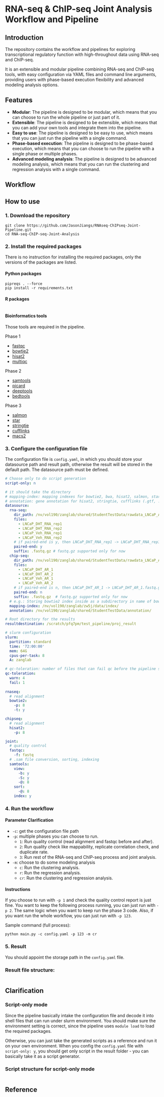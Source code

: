 # RNA-seq & ChIP-seq Joint Analysis Workflow and Pipeline

## Introduction
The repository contains the workflow and pipelines for exploring transcriptional regulatory
function with high-throughout data using RNA-seq and ChIP-seq.

It is an extensible and modular pipeline combining RNA-seq and ChIP-seq tools, with easy configuration via YAML files and command line arguments, providing users with phase-based execution flexibility and advanced modeling analysis options.

## Features
- **Modular**: The pipeline is designed to be modular, which means that you can choose to run the whole pipeline or just part of it.
- **Extensible**: The pipeline is designed to be extensible, which means that you can add your own tools and integrate them into the pipeline.
- **Easy to use**: The pipeline is designed to be easy to use, which means that you can just run the pipeline with a single command.
- **Phase-based execution**: The pipeline is designed to be phase-based execution, which means that you can choose to run the pipeline with a single phase or multiple phases.
- **Advanced modeling analysis**: The pipeline is designed to be advanced modeling analysis, which means that you can run the clustering and regression analysis with a single command.

## Workflow


## How to use
### 1. Download the repository
```
git clone https://github.com/JasonJiangs/RNAseq-ChIPseq-Joint-Pipeline.git
cd RNA-seq-ChIP-seq-Joint-Analysis
```

### 2. Install the required packages
There is no instruction for installing the required packages, only the versions of the packages are listed.
#### Python packages
```
pipreqs . --force
pip install -r requirements.txt
``` 
#### R packages
```
```
#### Bioinformatics tools
Those tools are required in the pipeline.

Phase 1
- [fastqc](https://www.bioinformatics.babraham.ac.uk/projects/fastqc/)
- [bowtie2](http://bowtie-bio.sourceforge.net/bowtie2/index.shtml)
- [hisat2](http://daehwankimlab.github.io/hisat2/)
- [multiqc](https://multiqc.info/)

Phase 2
- [samtools](http://www.htslib.org/)
- [picard](https://broadinstitute.github.io/picard/)
- [deeptools](https://deeptools.readthedocs.io/en/develop/)
- [bedtools](https://bedtools.readthedocs.io/en/latest/)

Phase 3
- [salmon](https://salmon.readthedocs.io/en/latest/)
- [star]()
- [stringtie](https://ccb.jhu.edu/software/stringtie/)
- [cufflinks](http://cole-trapnell-lab.github.io/cufflinks/)
- [macs2]()


### 3. Configure the configuration file
The configuration file is `config.yaml`, in which you should store your datasource path and result path, 
otherwise the result will be stored in the default path. The datasource path must be defined.
```yaml
# Choose only to do script generation
script-only: n

# it should take the directory
# mapping-index: mapping indexes for bowtie2, bwa, hisat2, salmon, star
# annotation: gene annotation for hisat2, stringtie, cufflinks (.gtf, .gff, and .bed)
datasource:
  rna-seq:
    dir_path: /nv/vol190/zanglab/shared/StudentTestData/rawdata_LNCaP_AR/
    files:
      - LNCaP_DHT_RNA_rep1
      - LNCaP_DHT_RNA_rep2
      - LNCaP_Veh_RNA_rep1
      - LNCaP_Veh_RNA_rep2
    # if paired-end is y, then LNCaP_DHT_RNA_rep1 -> LNCaP_DHT_RNA_rep1_1.fastq.gz, LNCaP_DHT_RNA_rep1_2.fastq.gz
    paired-end: y
    suffix: .fastq.gz # fastq.gz supported only for now
  chip-seq:
    dir_path: /nv/vol190/zanglab/shared/StudentTestData/rawdata_LNCaP_AR/
    files:
      - LNCaP_DHT_AR_1
      - LNCaP_DHT_AR_2
      - LNCaP_Veh_AR_1
      - LNCaP_Veh_AR_2
    # if paired-end is n, then LNCaP_DHT_AR_1 -> LNCaP_DHT_AR_1.fastq.gz
    paired-end: n
    suffix: .fastq.gz  # fastq.gz supported only for now
  # e.g.: Storing bowtie2 index inside as a subdirectory in name of bowtie2_index.
  mapping-index: /nv/vol190/zanglab/zw5j/data/index/
  annotation: /nv/vol190/zanglab/shared/StudentTestData/annotation/

# Root directory for the results
resultdestination: /scratch/pfq7pm/test_pipeline/proj_result

# slurm configuration
slurm:
  partition: standard
  time: '72:00:00'
  mem: 64G
  cpus-per-task: 8
  A: zanglab

# qc-toleration: number of files that can fail qc before the pipeline stops
qc-toleration:
  warn: 4
  fail: 1
  
rnaseq:
  # read alignment
  bowtie2:
    -p: 8
    -t: y

chipseq:
  # read alignment
  hisat2:
    -p: 8

joint:
  # quality control
  fastqc:
    -f: fastq
  # .sam file conversion, sorting, indexing
  samtools:
    view:
      -b: y
      -S: y
      -@: 8
    sort:
      -@: 8
    index: y
```

### 4. Run the workflow

#### Parameter Clarification
- `-c`: get the configuration file path
- `-p`: multiple phases you can choose to run.
  - `1`: Run quality control (read alignment and fastqc before and after).
  - `2`: Run quality check like mappability, replicate correlation check, and duplicate rate.
  - `3`: Run rest of the RNA-seq and ChIP-seq process and joint analysis.
- `-m`: choose to do some modeling analysis
  - `c`: Run the clustering analysis.
  - `r`: Run the regression analysis.
  - `cr`: Run the clustering and regression analysis.

#### Instructions
If you choose to run with  `-p 1` and check the quality control report is just fine. You want to keep the following process
running, you can just run with `-p 2`. The same logic when you want to keep run the phase 3 code.
Also, if you want run the whole workflow, you can just run with `-p 123`.

Sample command (full process):
```
python main.py -c config.yaml -p 123 -m cr
```
### 5. Result
You should appoint the storage path in the `config.yaml` file.
### Result file structure:
```bash

```

## Clarification
### Script-only mode
Since the pipeline basically intake the configuration file and decode it into shell files that can run under
slurm environment. You should make sure the environment setting is correct, since the pipeline uses `module load` to
load the required packages.

Otherwise, you can just take the generated scripts as a reference and run it on your own environment.
When you config the `config.yaml` file with `script-only: y`, you should get only script in the result folder - you 
can basically take it as a script generator.

### Script structure for script-only mode
```text

```

## Reference
